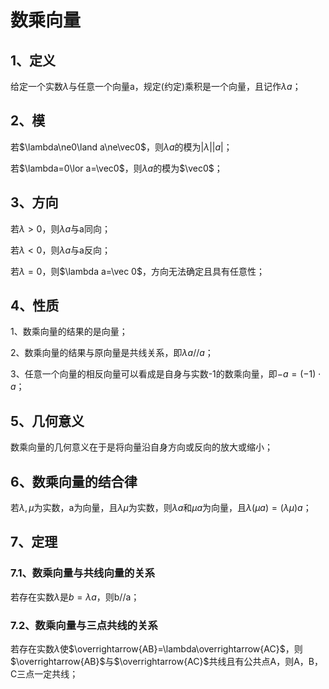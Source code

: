 # 数乘向量
## 1、定义
给定一个实数$\lambda$与任意一个向量a，规定(约定)乘积是一个向量，且记作$\lambda a$；

## 2、模
若$\lambda\ne0\land a\ne\vec0$，则$\lambda a$的模为$|\lambda||a|$；

若$\lambda=0\lor a=\vec0$，则$\lambda a$的模为$\vec0$；

## 3、方向
若$\lambda>0$，则$\lambda a$与a同向；

若$\lambda<0$，则$\lambda a$与a反向；

若$\lambda=0$，则$\lambda a=\vec 0$，方向无法确定且具有任意性；

## 4、性质
1、数乘向量的结果的是向量；

2、数乘向量的结果与原向量是共线关系，即$\lambda a//a$；

3、任意一个向量的相反向量可以看成是自身与实数-1的数乘向量，即$-a=(-1)\cdot a$；

## 5、几何意义
数乘向量的几何意义在于是将向量沿自身方向或反向的放大或缩小；

## 6、数乘向量的结合律
若$\lambda,\mu$为实数，a为向量，且$\lambda\mu$为实数，则$\lambda a$和$\mu a$为向量，且$\lambda(\mu a)=(\lambda\mu)a$；

## 7、定理
### 7.1、数乘向量与共线向量的关系
若存在实数$\lambda$是$b=\lambda a$，则b//a；

### 7.2、数乘向量与三点共线的关系
若存在实数$\lambda$使$\overrightarrow{AB}=\lambda\overrightarrow{AC}$，则$\overrightarrow{AB}$与$\overrightarrow{AC}$共线且有公共点A，则A，B，C三点一定共线；

